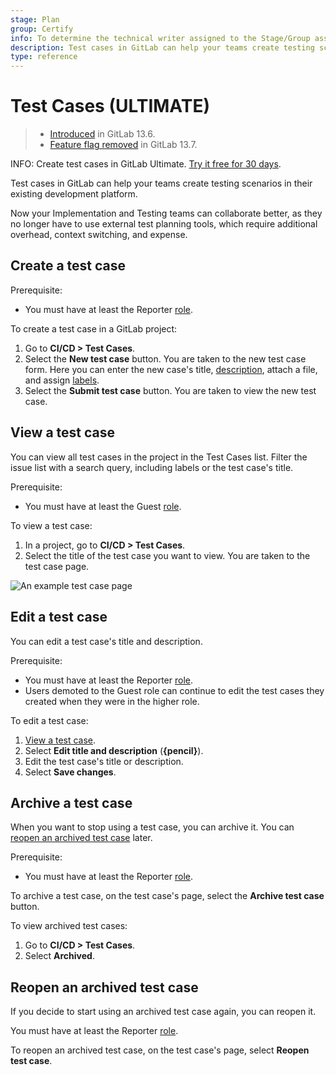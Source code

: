 ```yaml
---
stage: Plan
group: Certify
info: To determine the technical writer assigned to the Stage/Group associated with this page, see https://about.gitlab.com/handbook/engineering/ux/technical-writing/#assignments
description: Test cases in GitLab can help your teams create testing scenarios in their existing development platform.
type: reference
---
```


# Test Cases **(ULTIMATE)**

> - [Introduced](https://gitlab.com/gitlab-org/gitlab/-/issues/233479) in GitLab 13.6.
> - [Feature flag removed](https://gitlab.com/gitlab-org/gitlab/-/issues/241983) in GitLab 13.7.

INFO:
Create test cases in GitLab Ultimate.
[Try it free for 30 days](https://about.gitlab.com/free-trial?glm_source=docs.gitlab.com&glm_content=u-test-cases-docs).

Test cases in GitLab can help your teams create testing scenarios in their existing development platform.

Now your Implementation and Testing teams can collaborate better, as they no longer have to
use external test planning tools, which require additional overhead, context switching, and expense.

## Create a test case

Prerequisite:

- You must have at least the Reporter [role](../../user/permissions.md).

To create a test case in a GitLab project:

1. Go to **CI/CD > Test Cases**.
1. Select the **New test case** button. You are taken to the new test case form. Here you can enter
   the new case's title, [description](../../user/markdown.md), attach a file, and assign [labels](../../user/project/labels.md).
1. Select the **Submit test case** button. You are taken to view the new test case.

## View a test case

You can view all test cases in the project in the Test Cases list. Filter the
issue list with a search query, including labels or the test case's title.

Prerequisite:

- You must have at least the Guest [role](../../user/permissions.md).

To view a test case:

1. In a project, go to **CI/CD > Test Cases**.
1. Select the title of the test case you want to view. You are taken to the test case page.

![An example test case page](img/test_case_show_v13_10.png)

## Edit a test case

You can edit a test case's title and description.

Prerequisite:

- You must have at least the Reporter [role](../../user/permissions.md).
- Users demoted to the Guest role can continue to edit the test cases they created
when they were in the higher role.

To edit a test case:

1. [View a test case](#view-a-test-case).
1. Select **Edit title and description** (**{pencil}**).
1. Edit the test case's title or description.
1. Select **Save changes**.

## Archive a test case

When you want to stop using a test case, you can archive it. You can [reopen an archived test case](#reopen-an-archived-test-case) later.

Prerequisite:

- You must have at least the Reporter [role](../../user/permissions.md).

To archive a test case, on the test case's page, select the **Archive test case** button.

To view archived test cases:

1. Go to **CI/CD > Test Cases**.
1. Select **Archived**.

## Reopen an archived test case

If you decide to start using an archived test case again, you can reopen it.

You must have at least the Reporter [role](../../user/permissions.md).

To reopen an archived test case, on the test case's page, select **Reopen test case**.
